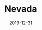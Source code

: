 ---
layout: location-page
date: 2019-12-31
tags:
  - nevada
title: Nevada
stateAbbr: NV
url: "https://nvhealthresponse.nv.gov/"
urlTitle: "nvhealthresponse.nv.gov"
---